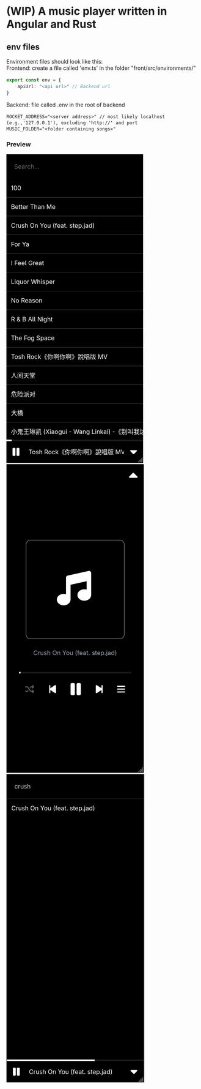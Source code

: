 

# (WIP) A music player written in Angular and Rust

## env files
Environment files should look like this:
<br>
Frontend: create a file called 'env.ts' in the folder "front/src/environments/"
```ts
export const env = {
    apiUrl: "<api url>" // Backend url
}
```
Backend: file called .env in the root of backend
```console
ROCKET_ADDRESS="<server address>" // most likely localhost (e.g.,'127.0.0.1'), excluding 'http://' and port
MUSIC_FOLDER="<folder containing songs>"
```

### Preview
![preview](./assets/preview.png)
![preview2](./assets/preview2.png)
![preview3](./assets/preview3.png)
